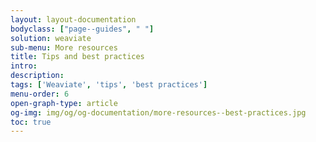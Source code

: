 ```yaml
---
layout: layout-documentation
bodyclass: ["page--guides", " "]
solution: weaviate
sub-menu: More resources
title: Tips and best practices
intro: 
description: 
tags: ['Weaviate', 'tips', 'best practices']
menu-order: 6
open-graph-type: article
og-img: img/og/og-documentation/more-resources--best-practices.jpg
toc: true
---
```

